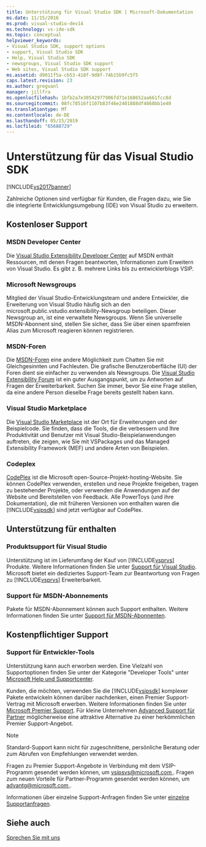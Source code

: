 ```yaml
---
title: Unterstützung für Visual Studio SDK | Microsoft-Dokumentation
ms.date: 11/15/2016
ms.prod: visual-studio-dev14
ms.technology: vs-ide-sdk
ms.topic: conceptual
helpviewer_keywords:
- Visual Studio SDK, support options
- support, Visual Studio SDK
- Help, Visual Studio SDK
- newsgroups, Visual Studio SDK support
- Web sites, Visual Studio SDK support
ms.assetid: d9011f5a-cb53-418f-9d8f-74b15b9fc5f5
caps.latest.revision: 23
ms.author: gregvanl
manager: jillfra
ms.openlocfilehash: 1bfb2a7e30542977906fd71e168652aa661fcc8d
ms.sourcegitcommit: 08fc78516f1107b83f46e2401888df4868bb1e40
ms.translationtype: MT
ms.contentlocale: de-DE
ms.lasthandoff: 05/15/2019
ms.locfileid: "65688729"
---
```

# <a name="support-for-the-visual-studio-sdk"></a>Unterstützung für das Visual Studio SDK
[!INCLUDE[vs2017banner](../includes/vs2017banner.md)]

Zahlreiche Optionen sind verfügbar für Kunden, die Fragen dazu, wie Sie die integrierte Entwicklungsumgebung (IDE) von Visual Studio zu erweitern.  
  
## <a name="free-support"></a>Kostenloser Support  
  
### <a name="msdn-development-center"></a>MSDN Developer Center  
 Die [Visual Studio Extensibility Developer Center](http://go.microsoft.com/fwlink/?LinkID=84381) auf MSDN enthält Ressourcen, mit denen Fragen beantworten, Informationen zum Erweitern von Visual Studio. Es gibt z. B. mehrere Links bis zu entwicklerblogs VSIP.  
  
### <a name="microsoft-newsgroups"></a>Microsoft Newsgroups  
 Mitglied der Visual Studio-Entwicklungsteam und andere Entwickler, die Erweiterung von Visual Studio häufig sich an den microsoft.public.vstudio.extensibility-Newsgroup beteiligen. Dieser Newsgroup an, ist eine verwaltete Newsgroups. Wenn Sie universelle MSDN-Abonnent sind, stellen Sie sicher, dass Sie über einen spamfreien Alias zum Microsoft reagieren können registrieren.  
  
### <a name="msdn-forums"></a>MSDN-Foren  
 Die [MSDN-Foren](http://go.microsoft.com/fwlink/?LinkID=76632) eine andere Möglichkeit zum Chatten Sie mit Gleichgesinnten und Fachleuten. Die grafische Benutzeroberfläche (UI) der Foren dient sie einfacher zu verwenden als Newsgroups. Die [Visual Studio Extensibility Forum](http://go.microsoft.com/fwlink/?LinkID=121964) ist ein guter Ausgangspunkt, um zu Antworten auf Fragen der Erweiterbarkeit. Suchen Sie immer, bevor Sie eine Frage stellen, da eine andere Person dieselbe Frage bereits gestellt haben kann.  
  
### <a name="visual-studio-marketplace"></a>Visual Studio Marketplace  
 Die [Visual Studio Marketplace](https://marketplace.visualstudio.com/) ist der Ort für Erweiterungen und der Beispielcode. Sie finden, dass die Tools, die die verbessern und Ihre Produktivität und Benutzer mit Visual Studio-Beispielanwendungen auftreten, die zeigen, wie Sie mit VSPackages und das Managed Extensibility Framework (MEF) und andere Arten von Beispielen.  
  
### <a name="codeplex"></a>Codeplex  
 [CodePlex](http://go.microsoft.com/fwlink/?LinkId=76627) ist die Microsoft open-Source-Projekt-hosting-Website. Sie können CodePlex verwenden, erstellen und neue Projekte freigeben, tragen zu bestehender Projekte, oder verwenden die Anwendungen auf der Website und Bereitstellen von Feedback. Alle PowerToys (und ihre Dokumentation), die mit früheren Versionen von enthalten waren die [!INCLUDE[vsipsdk](../includes/vsipsdk-md.md)] sind jetzt verfügbar auf CodePlex.  
  
## <a name="included-support"></a>Unterstützung für enthalten  
  
### <a name="visual-studio-product-support"></a>Produktsupport für Visual Studio  
 Unterstützung ist im Lieferumfang der Kauf von [!INCLUDE[vsprvs](../includes/vsprvs-md.md)] Produkte. Weitere Informationen finden Sie unter [Support für Visual Studio](https://msdn.microsoft.com/vstudio/cc136615.aspx). Microsoft bietet ein dediziertes Support-Team zur Beantwortung von Fragen zu [!INCLUDE[vsprvs](../includes/vsprvs-md.md)] Erweiterbarkeit.  
  
### <a name="msdn-subscription-support"></a>Support für MSDN-Abonnements  
 Pakete für MSDN-Abonnement können auch Support enthalten. Weitere Informationen finden Sie unter [Support für MSDN-Abonnenten](https://msdn.microsoft.com/subscriptions/aa718661.aspx).  
  
## <a name="paid-support"></a>Kostenpflichtiger Support  
  
### <a name="developer-tools-support"></a>Support für Entwickler-Tools  
 Unterstützung kann auch erworben werden. Eine Vielzahl von Supportoptionen finden Sie unter der Kategorie "Developer Tools" unter [Microsoft Help und Supportcenter](https://support.microsoft.com/supportforbusiness/productselection?fltadd=sps-business-1&sapId=4fd4947b-15ea-ce01-080f-97f2ca3c76e8).  
  
 Kunden, die möchten, verwenden Sie die [!INCLUDE[vsipsdk](../includes/vsipsdk-md.md)] komplexer Pakete entwickeln können darüber nachdenken, einen Premier Support-Vertrag mit Microsoft erwerben. Weitere Informationen finden Sie unter [Microsoft Premier Support](https://support.microsoft.com/premier). Für kleine Unternehmen [Advanced Support für Partner](https://partner.microsoft.com/support/advanced-cloud-support) möglicherweise eine attraktive Alternative zu einer herkömmlichen Premier Support-Angebot.  
  
> [!NOTE]
> Standard-Support kann nicht für zugeschnittene, persönliche Beratung oder zum Abrufen von Empfehlungen verwendet werden.  
  
 Fragen zu Premier Support-Angebote in Verbindung mit dem VSIP-Programm gesendet werden können, um [ vsipsvs@microsoft.com ](mailto:vsipsvs@microsoft.com). Fragen zum neuen Vorteile für Partner-Programm gesendet werden können, um [ advantg@microsoft.com ](mailto:advantg@microsoft.com).  
  
 Informationen über einzelne Support-Anfragen finden Sie unter [einzelne Supportanfragen](http://go.microsoft.com/fwlink/?LinkID=82385).  
  
## <a name="see-also"></a>Siehe auch  
 [Sprechen Sie mit uns](../ide/talk-to-us.md)
